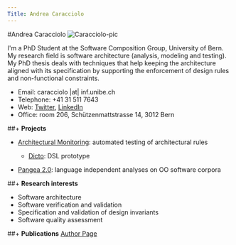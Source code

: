 ```yaml
---
Title: Andrea Caracciolo
---
```

#Andrea Caracciolo
![Caracciolo-pic](%assets_url%/files/8a/rsx3ngvrxv606svo9dctxd6165g6nc/me.jpg)



I'm a PhD Student at the Software Composition Group, University of Bern. 
My research field is software architecture (analysis, modeling and testing). 
My PhD thesis deals with techniques that help keeping the architecture aligned with its specification by supporting the enforcement of design rules and non-functional constraints.  

-  Email: caracciolo |at| inf.unibe.ch 
-  Telephone: \+41 31 511 7643
-  Web: [Twitter](https://twitter.com/AefCaracciolo),  [LinkedIn](https://www.linkedin.com/in/andreacaracciolo/en)
-  Office: room 206, Schützenmattstrasse 14, 3012 Bern


##\+ **Projects**

-  [Architectural Monitoring](%base_url%/research/arch-constr): automated testing of architectural rules
	-  [Dicto](/dicto): DSL prototype   

-  [Pangea 2.0](%base_url%/research/pangea):  language independent analyses on OO software corpora

##\+ **Research interests**

-  Software architecture 
-  Software verification and validation
-  Specification and validation of design invariants 
-  Software quality assessment

##\+ **Publications**
[Author Page](%assets_url%/scgbib/?query=caracciolo&filter=Year)
